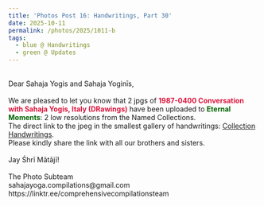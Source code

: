 ```yaml
---
title: 'Photos Post 16: Handwritings, Part 30'
date: 2025-10-11
permalink: /photos/2025/1011-b
tags:
  - blue @ Handwritings
  - green @ Updates
---
```


<p>
<br>
Dear Sahaja Yogis and Sahaja Yoginīs,<br>
<br>
We are pleased to let you know that 2 jpgs of <font color="Crimson"><b>1987-0400 Conversation with Sahaja Yogis, Italy (DRawings)</b></font> have been uploaded to <font color="DarkGreen"><b>Eternal Moments</b></font>: 2 low resolutions from the Named Collections.<br>
The direct link to the jpeg in the smallest gallery of handwritings: <a href="https://eternalmoments.smugmug.com/Collections/Alessandra-Pallini-Collection/Handwritings"> Collection Handwritings</a>.<br>
Please kindly share the link with all our brothers and sisters.<br>
<br>
Jay Śhrī Mātājī!<br>
<br>
The Photo Subteam<br>
sahajayoga.compilations@gmail.com<br>
https://linktr.ee/comprehensivecompilationsteam<br>
</p>